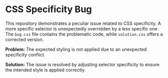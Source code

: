 # CSS Specificity Bug

This repository demonstrates a peculiar issue related to CSS specificity.  A more specific selector is unexpectedly overridden by a less specific one. The `bug.css` file contains the problematic code, while `solution.css` offers a corrected version.

**Problem:** The expected styling is not applied due to an unexpected specificity conflict.

**Solution:** The issue is resolved by adjusting selector specificity to ensure the intended style is applied correctly.